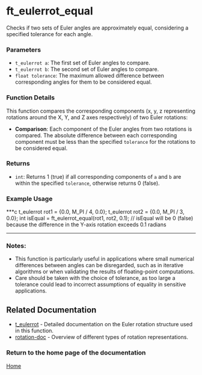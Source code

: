 # ft_eulerrot_equal
Checks if two sets of Euler angles are approximately equal, considering a specified tolerance for each angle.

### Parameters
- `t_eulerrot a`: The first set of Euler angles to compare.
- `t_eulerrot b`: The second set of Euler angles to compare.
- `float tolerance`: The maximum allowed difference between corresponding angles for them to be considered equal.

### Function Details
This function compares the corresponding components (x, y, z representing rotations around the X, Y, and Z axes respectively) of two Euler rotations:
- **Comparison**: Each component of the Euler angles from two rotations is compared. The absolute difference between each corresponding component must be less than the specified `tolerance` for the rotations to be considered equal.

### Returns
- `int`: Returns 1 (true) if all corresponding components of `a` and `b` are within the specified `tolerance`, otherwise returns 0 (false).

### Example Usage
***c
t_eulerrot rot1 = {0.0, M_PI / 4, 0.0};
t_eulerrot rot2 = {0.0, M_PI / 3, 0.0};
int isEqual = ft_eulerrot_equal(rot1, rot2, 0.1);
// isEqual will be 0 (false) because the difference in the Y-axis rotation exceeds 0.1 radians
***

### Notes:
- This function is particularly useful in applications where small numerical differences between angles can be disregarded, such as in iterative algorithms or when validating the results of floating-point computations.
- Care should be taken with the choice of tolerance, as too large a tolerance could lead to incorrect assumptions of equality in sensitive applications.

## Related Documentation
- [t_eulerrot](./t_eulerrot.md) - Detailed documentation on the Euler rotation structure used in this function.
- [rotation-doc](../rotation-doc.md) - Overview of different types of rotation representations.

### Return to the home page of the documentation
[Home](../../home.md)
